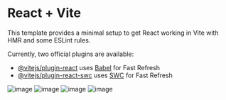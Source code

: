 # React + Vite

This template provides a minimal setup to get React working in Vite with HMR and some ESLint rules.

Currently, two official plugins are available:

- [@vitejs/plugin-react](https://github.com/vitejs/vite-plugin-react/blob/main/packages/plugin-react/README.md) uses [Babel](https://babeljs.io/) for Fast Refresh
- [@vitejs/plugin-react-swc](https://github.com/vitejs/vite-plugin-react-swc) uses [SWC](https://swc.rs/) for Fast Refresh

![image](https://github.com/GiovanniMatos/ReactJS-shop-site/assets/99231397/354a2a29-6ff6-4eb3-9206-89eda7c53f4c)
![image](https://github.com/GiovanniMatos/ReactJS-shop-site/assets/99231397/0d8329ab-f10d-49a5-90aa-3f5e7e3234c5)
![image](https://github.com/GiovanniMatos/ReactJS-shop-site/assets/99231397/328b61b9-5e20-4af8-84d7-5af6e8fdcf13)
![image](https://github.com/GiovanniMatos/ReactJS-shop-site/assets/99231397/de12ad34-8617-4f62-8cfd-f1038e3f404d)
